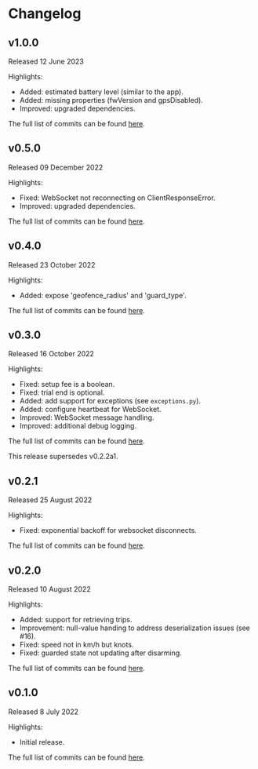 # Changelog

## v1.0.0
Released 12 June 2023

Highlights:
* Added: estimated battery level (similar to the app).
* Added: missing properties (fwVersion and gpsDisabled).
* Improved: upgraded dependencies.

The full list of commits can be found [here](https://github.com/basilfx/aiobiketrax/compare/v0.5.0...v1.0.0).

## v0.5.0
Released 09 December 2022

Highlights:
* Fixed: WebSocket not reconnecting on ClientResponseError.
* Improved: upgraded dependencies.

The full list of commits can be found [here](https://github.com/basilfx/aiobiketrax/compare/v0.4.0...v0.5.0).

## v0.4.0
Released 23 October 2022

Highlights:
* Added: expose 'geofence_radius' and 'guard_type'.

The full list of commits can be found [here](https://github.com/basilfx/aiobiketrax/compare/v0.3.0...v0.4.0).

## v0.3.0
Released 16 October 2022

Highlights:
* Fixed: setup fee is a boolean.
* Fixed: trial end is optional.
* Added: add support for exceptions (see `exceptions.py`).
* Added: configure heartbeat for WebSocket.
* Improved: WebSocket message handling.
* Improved: additional debug logging.

The full list of commits can be found [here](https://github.com/basilfx/aiobiketrax/compare/v0.2.1...v0.3.0).

This release supersedes v0.2.2a1.

## v0.2.1
Released 25 August 2022

Highlights:
* Fixed: exponential backoff for websocket disconnects.

The full list of commits can be found [here](https://github.com/basilfx/aiobiketrax/compare/v0.2.0...v0.2.1).

## v0.2.0
Released 10 August 2022

Highlights:
* Added: support for retrieving trips.
* Improvement: null-value handing to address deserialization issues (see #16).
* Fixed: speed not in km/h but knots.
* Fixed: guarded state not updating after disarming.

The full list of commits can be found [here](https://github.com/basilfx/aiobiketrax/compare/v0.1.0...v0.2.0).

## v0.1.0
Released 8 July 2022

Highlights:
* Initial release.

The full list of commits can be found [here](https://github.com/basilfx/aiobiketrax/compare/e5e9f92e9c91672fa875c00ae4021edcfd61a892...v0.1.0).
